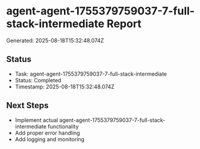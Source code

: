 # agent-agent-1755379759037-7-full-stack-intermediate Report

Generated: 2025-08-18T15:32:48.074Z

## Status
- Task: agent-agent-1755379759037-7-full-stack-intermediate
- Status: Completed
- Timestamp: 2025-08-18T15:32:48.074Z

## Next Steps
- Implement actual agent-agent-1755379759037-7-full-stack-intermediate functionality
- Add proper error handling
- Add logging and monitoring
